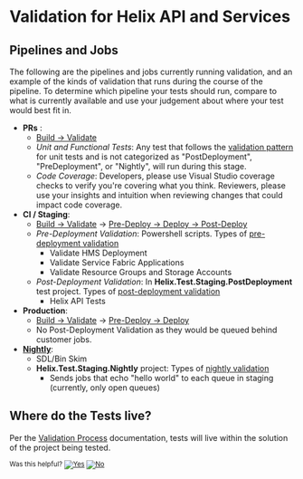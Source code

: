 # Validation for Helix API and Services

## Pipelines and Jobs

The following are the pipelines and jobs currently running validation, and an example of the kinds of validation that runs during the course of the pipeline. To determine which pipeline your tests should run, compare to what is currently available and use your judgement about where your test would best fit in.

- **PRs** : <br />
  - [Build -> Validate](https://dnceng.visualstudio.com/internal/_build?definitionId=620&_a=summary)
  - *Unit and Functional Tests*: Any test that follows the [validation pattern](../Validation/ValidationProcess.md#unit-testing) for unit tests and is not categorized as "PostDeployment", "PreDeployment", or "Nightly", will run during this stage.
  - *Code Coverage*: Developers, please use Visual Studio coverage checks to verify you're covering what you think.
  Reviewers, please use your insights and intuition when reviewing changes that could impact code coverage.
- **CI / Staging**: <br />
  - [Build -> Validate](https://dnceng.visualstudio.com/internal/_build?definitionId=620&_a=summary) -> [Pre-Deploy -> Deploy -> Post-Deploy](https://dnceng.visualstudio.com/internal/_build?definitionId=696&_a=summary)
  - *Pre-Deployment Validation*: Powershell scripts. Types of [pre-deployment validation](https://github.com/dotnet/core-eng/blob/main/Documentation/Validation/ValidationProcess.md#pre-deployment)
    - Validate HMS Deployment
    - Validate Service Fabric Applications
    - Validate Resource Groups and Storage Accounts
  - *Post-Deployment Validation*: In **Helix.Test.Staging.PostDeployment** test project. Types of [post-deployment validation](https://github.com/dotnet/core-eng/blob/main/Documentation/Validation/ValidationProcess.md#post-deployment)
    - Helix API Tests
- **Production**:<br />
  - [Build -> Validate](https://dnceng.visualstudio.com/internal/_build?definitionId=620&_a=summary) -> [Pre-Deploy -> Deploy](https://dnceng.visualstudio.com/internal/_build?definitionId=697&_a=summary)
  - No Post-Deployment Validation as they would be queued behind customer jobs.
- **[Nightly](https://dev.azure.com/dnceng/internal/_build?definitionId=622&_a=summary)**:
  - SDL/Bin Skim
  - **Helix.Test.Staging.Nightly** project: Types of [nightly validation](https://github.com/dotnet/core-eng/blob/main/Documentation/Validation/ValidationProcess.md#nightly)
    - Sends jobs that echo "hello world" to each queue in staging (currently, only open queues)

## Where do the Tests live?

Per the [Validation Process](https://github.com/dotnet/core-eng/blob/main/Documentation/Validation/ValidationProcess.md#unit-testing) documentation, tests will live within the solution of the project being tested.

<!-- Begin Generated Content: Doc Feedback -->
<sub>Was this helpful? [![Yes](https://helix.dot.net/f/ip/5?p=Documentation%5CValidation%5CHelixValidation.md)](https://helix.dot.net/f/p/5?p=Documentation%5CValidation%5CHelixValidation.md) [![No](https://helix.dot.net/f/in)](https://helix.dot.net/f/n/5?p=Documentation%5CValidation%5CHelixValidation.md)</sub>
<!-- End Generated Content-->
